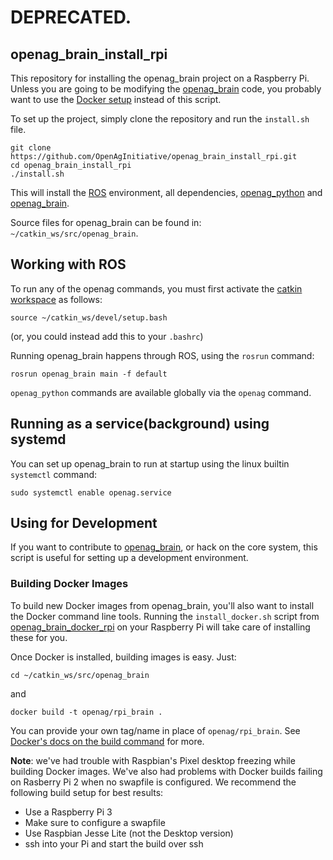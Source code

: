 # DEPRECATED.

openag\_brain\_install\_rpi
---------------------------

This repository for installing the openag\_brain project on a Raspberry Pi.
Unless you are going to be modifying the
[openag\_brain](https://github.com/OpenAgInitiative/openag_brain) code, you
probably want to use the [Docker
setup](https://github.com/OpenAgInitiative/openag_brain_docker_rpi) instead of
this script.

To set up the project, simply clone the repository and run the `install.sh`
file.

    git clone https://github.com/OpenAgInitiative/openag_brain_install_rpi.git
    cd openag_brain_install_rpi
    ./install.sh

This will install the [ROS](http://ros.org/) environment, all dependencies,
[openag_python](https://github.com/OpenAgInitiative/openag_python)
and [openag_brain](https://github.com/OpenAgInitiative/openag_brain).

Source files for openag_brain can be found in: `~/catkin_ws/src/openag_brain`.

## Working with ROS

To run any of the openag commands, you must first activate the
[catkin workspace](http://wiki.ros.org/catkin/Tutorials/using_a_workspace)
as follows:

    source ~/catkin_ws/devel/setup.bash

(or, you could instead add this to your `.bashrc`)

Running openag_brain happens through ROS, using the `rosrun` command:

    rosrun openag_brain main -f default

`openag_python` commands are available globally via the `openag` command.

## Running as a service(background) using systemd

You can set up openag_brain to run at startup using the linux builtin `systemctl` command:

`sudo systemctl enable openag.service`

## Using for Development

If you want to contribute to [openag_brain](https://github.com/OpenAgInitiative/openag_brain),
or hack on the core system, this script is useful for setting up a development
environment.

### Building Docker Images

To build new Docker images from openag_brain, you'll also want to install the
Docker command line tools. Running the `install_docker.sh` script from
[openag_brain_docker_rpi](https://github.com/OpenAgInitiative/openag_brain_docker_rpi)
on your Raspberry Pi will take care of installing these for you.

Once Docker is installed, building images is easy. Just:

    cd ~/catkin_ws/src/openag_brain

and

    docker build -t openag/rpi_brain .

You can provide your own tag/name in place of `openag/rpi_brain`. See
[Docker's docs on the build command](https://docs.docker.com/engine/reference/commandline/build/)
for more.

**Note**: we've had trouble with Raspbian's Pixel desktop freezing while
building Docker images. We've also had problems with Docker builds failing on
Rasberry Pi 2 when no swapfile is configured. We recommend the following build
setup for best results:

- Use a Raspberry Pi 3
- Make sure to configure a swapfile
- Use Raspbian Jesse Lite (not the Desktop version)
- ssh into your Pi and start the build over ssh

